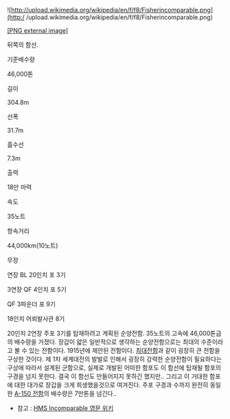 ![http://upload.wikimedia.org/wikipedia/en/f/f8/Fisherincomparable.png](http:/
/upload.wikimedia.org/wikipedia/en/f/f8/Fisherincomparable.png)

[[PNG external
image]](http://upload.wikimedia.org/wikipedia/en/f/f8/Fisherincomparable.png)

  
뒤쪽의 함선.

기준배수량

46,000톤

길이

304.8m

선폭

31.7m

흘수선

7.3m

출력

18만 마력

속도

35노트

항속거리

44,000km(10노트)

무장

연장 BL 20인치 포 3기

3연장 QF 4인치 포 5기

QF 3파운더 포 9기

18인치 어뢰발사관 8기

  
20인치 2연장 주포 3기를 탑재하려고 계획된 순양전함. 35노트의 고속에 46,000톤급의 배수량을 가졌다. 장갑이 얇은 일반적으로
생각하는 순양전함으로는 최대의 수준이라고 볼 수 있는 전함이다. 1915년에 제안된 전함이다. [최대전함](%EC%B5%9C%EB%8C%80%20%EC%A0%84%ED%95%A8.md)과 같이 굉장히 큰 전함을 구상한 것이다. 제 1차
세계대전의 발발로 인해서 굉장히 강력한 순양전함이 필요하다는 구상에 따라서 설계된 군함으로, 실제로 개발된 어떠한 함포도 이 함선에 탑재될
함포의 구경을 넘지 못한다. 결국 이 함선도 만들어지지 못하긴 했지만.. 그리고 이 거대한 함포에 대한 대가로 장갑을 크게 희생했을것으로
여겨진다. 주포 구경과 수까지 완전히 동일한 [A-150 전함](A-150%20%EC%A0%84%ED%95%A8.md)의 배수량은
7만톤을 넘긴다..

  * 참고 : [HMS Incomparable 영문 위키](http://en.wikipedia.org/wiki/HMS_Incomparable)

